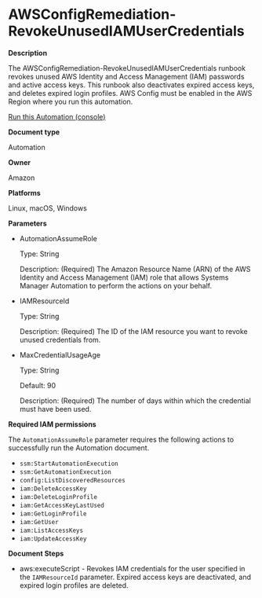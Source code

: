 # AWSConfigRemediation\-RevokeUnusedIAMUserCredentials<a name="automation-aws-revoke-iam-user"></a>

**Description**

The AWSConfigRemediation\-RevokeUnusedIAMUserCredentials runbook revokes unused AWS Identity and Access Management \(IAM\) passwords and active access keys\. This runbook also deactivates expired access keys, and deletes expired login profiles\. AWS Config must be enabled in the AWS Region where you run this automation\.

[Run this Automation \(console\)](https://console.aws.amazon.com/systems-manager/automation/execute/AWSConfigRemediation-RevokeUnusedIAMUserCredentials)

**Document type**

Automation

**Owner**

Amazon

**Platforms**

Linux, macOS, Windows

**Parameters**
+ AutomationAssumeRole

  Type: String

  Description: \(Required\) The Amazon Resource Name \(ARN\) of the AWS Identity and Access Management \(IAM\) role that allows Systems Manager Automation to perform the actions on your behalf\.
+ IAMResourceId

  Type: String

  Description: \(Required\) The ID of the IAM resource you want to revoke unused credentials from\.
+ MaxCredentialUsageAge

  Type: String

  Default: 90

  Description: \(Required\) The number of days within which the credential must have been used\.

**Required IAM permissions**

The `AutomationAssumeRole` parameter requires the following actions to successfully run the Automation document\.
+ `ssm:StartAutomationExecution`
+ `ssm:GetAutomationExecution`
+ `config:ListDiscoveredResources`
+ `iam:DeleteAccessKey`
+ `iam:DeleteLoginProfile`
+ `iam:GetAccessKeyLastUsed`
+ `iam:GetLoginProfile`
+ `iam:GetUser`
+ `iam:ListAccessKeys`
+ `iam:UpdateAccessKey`

**Document Steps**
+ aws:executeScript \- Revokes IAM credentials for the user specified in the `IAMResourceId` parameter\. Expired access keys are deactivated, and expired login profiles are deleted\.